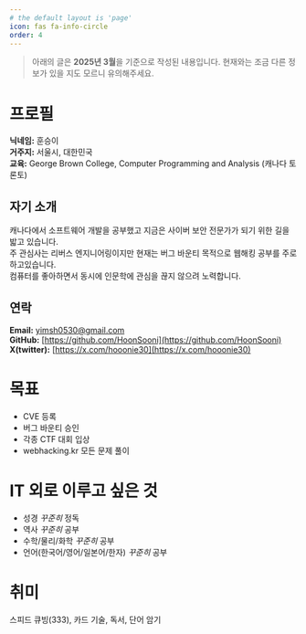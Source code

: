```yaml
---
# the default layout is 'page'
icon: fas fa-info-circle
order: 4
---
```


> 아래의 글은 **2025년 3월**을 기준으로 작성된 내용입니다. 현재와는 조금 다른 정보가 있을 지도 모르니 유의해주세요.

# 프로필
**닉네임:** 훈승이<br />
**거주지:** 서울시, 대한민국<br />
**교육:** George Brown College, Computer Programming and Analysis (캐나다 토론토)<br />

## 자기 소개
캐나다에서 소프트웨어 개발을 공부했고 지금은 사이버 보안 전문가가 되기 위한 길을 밟고 있습니다.<br />
주 관심사는 리버스 엔지니어링이지만 현재는 버그 바운티 목적으로 웹해킹 공부를 주로 하고있습니다.<br />
컴퓨터를 좋아하면서 동시에 인문학에 관심을 끊지 않으려 노력합니다.

## 연락
**Email:** [yimsh0530@gmail.com](mailto:yimsh0530@gmail.com)<br />
**GitHub:** [https://github.com/HoonSooni](https://github.com/HoonSooni)<br />
**X(twitter):** [https://x.com/hooonie30](https://x.com/hooonie30)

# 목표
* CVE 등록
* 버그 바운티 승인
* 각종 CTF 대회 입상
* webhacking.kr 모든 문제 풀이

# IT 외로 이루고 싶은 것
* 성경 *꾸준히* 정독
* 역사 *꾸준히* 공부
* 수학/물리/화학 *꾸준히* 공부
* 언어(한국어/영어/일본어/한자) *꾸준히* 공부

# 취미
스피드 큐빙(333), 카드 기술, 독서, 단어 암기